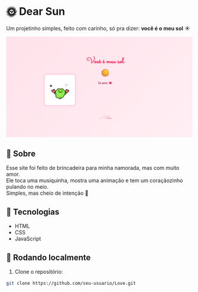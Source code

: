 # 🌞 Dear Sun

Um projetinho simples, feito com carinho, só pra dizer: **você é o meu sol** ☀️

![preview](Images/print.png)

## 💖 Sobre

Esse site foi feito de brincadeira para minha namorada, mas com muito amor.  
Ele toca uma musiquinha, mostra uma animação e tem um coraçãozinho pulando no meio.  
Simples, mas cheio de intenção 💌

## 🔧 Tecnologias

- HTML
- CSS
- JavaScript


## 🚀 Rodando localmente

1. Clone o repositório:

```bash
git clone https://github.com/seu-usuario/Love.git
